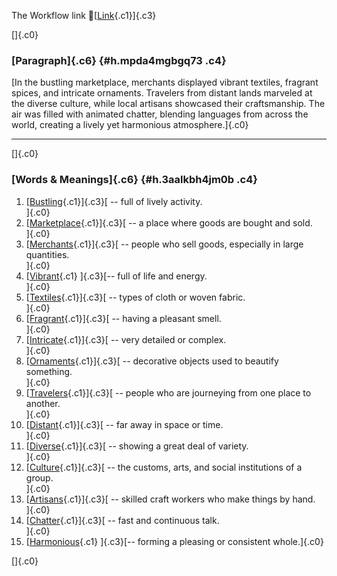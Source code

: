 The Workflow link
👏[[Link](https://www.google.com/url?q=http://www.google.com&sa=D&source=editors&ust=1756165334981734&usg=AOvVaw02ndNAEHlszXzGalWWgk8w){.c1}]{.c3}

[]{.c0}

### [Paragraph]{.c6} {#h.mpda4mgbgq73 .c4}

[In the bustling marketplace, merchants displayed vibrant textiles,
fragrant spices, and intricate ornaments. Travelers from distant lands
marveled at the diverse culture, while local artisans showcased their
craftsmanship. The air was filled with animated chatter, blending
languages from across the world, creating a lively yet harmonious
atmosphere.]{.c0}

------------------------------------------------------------------------

[]{.c0}

### [Words & Meanings]{.c6} {#h.3aalkbh4jm0b .c4}

1.  [[Bustling](https://www.google.com/url?q=http://www.google.com&sa=D&source=editors&ust=1756165334984041&usg=AOvVaw3RaJE9WA6qBxT4UKEHEWjH){.c1}]{.c3}[ --
    full of lively activity.\
    ]{.c0}
2.  [[Marketplace](https://www.google.com/url?q=http://www.google.com&sa=D&source=editors&ust=1756165334984515&usg=AOvVaw31yKtnVYzDHZ2uP9yOkdiO){.c1}]{.c3}[ --
    a place where goods are bought and sold.\
    ]{.c0}
3.  [[Merchants](https://www.google.com/url?q=http://www.google.com&sa=D&source=editors&ust=1756165334984947&usg=AOvVaw1Q2KQfvx4guRe1qpw9uExx){.c1}]{.c3}[ --
    people who sell goods, especially in large quantities.\
    ]{.c0}
4.  [[Vibrant](https://www.google.com/url?q=http://www.google.com&sa=D&source=editors&ust=1756165334985380&usg=AOvVaw3vCzG73oerz7KDoa0JTFnT){.c1}
    ]{.c3}[-- full of life and energy.\
    ]{.c0}
5.  [[Textiles](https://www.google.com/url?q=http://www.google.com&sa=D&source=editors&ust=1756165334985753&usg=AOvVaw1SNUGysLQI6jmDtMR-Lw3n){.c1}]{.c3}[ --
    types of cloth or woven fabric.\
    ]{.c0}
6.  [[Fragrant](https://www.google.com/url?q=http://www.google.com&sa=D&source=editors&ust=1756165334986121&usg=AOvVaw1YDlH0ObKVbjR2E13Z2olK){.c1}]{.c3}[ --
    having a pleasant smell.\
    ]{.c0}
7.  [[Intricate](https://www.google.com/url?q=http://www.google.com&sa=D&source=editors&ust=1756165334986492&usg=AOvVaw22pb_kp3gzQmyvaEbQy29W){.c1}]{.c3}[ --
    very detailed or complex.\
    ]{.c0}
8.  [[Ornaments](https://www.google.com/url?q=http://www.google.com&sa=D&source=editors&ust=1756165334986835&usg=AOvVaw2F7Xvcw9DEA1p1r155GVTF){.c1}]{.c3}[ --
    decorative objects used to beautify something.\
    ]{.c0}
9.  [[Travelers](https://www.google.com/url?q=http://www.google.com&sa=D&source=editors&ust=1756165334987303&usg=AOvVaw1X21mmhZz8NSrwTAcnjKWw){.c1}]{.c3}[ --
    people who are journeying from one place to another.\
    ]{.c0}
10. [[Distant](https://www.google.com/url?q=http://www.google.com&sa=D&source=editors&ust=1756165334987748&usg=AOvVaw1Q190HV_8yRG1iERToPfa5){.c1}]{.c3}[ --
    far away in space or time.\
    ]{.c0}
11. [[Diverse](https://www.google.com/url?q=http://www.google.com&sa=D&source=editors&ust=1756165334988075&usg=AOvVaw0W0VzVfzoK-fxqLnProJ-Y){.c1}]{.c3}[ --
    showing a great deal of variety.\
    ]{.c0}
12. [[Culture](https://www.google.com/url?q=http://www.google.com&sa=D&source=editors&ust=1756165334988460&usg=AOvVaw0hno_iMoxgbearQ-7lf7xe){.c1}]{.c3}[ --
    the customs, arts, and social institutions of a group.\
    ]{.c0}
13. [[Artisans](https://www.google.com/url?q=http://www.google.com&sa=D&source=editors&ust=1756165334988891&usg=AOvVaw3wmzQ5YYGrcWTV3AkdvTTl){.c1}]{.c3}[ --
    skilled craft workers who make things by hand.\
    ]{.c0}
14. [[Chatter](https://www.google.com/url?q=http://www.google.com&sa=D&source=editors&ust=1756165334989361&usg=AOvVaw3pkEPNypi3YJaaRWDiBog3){.c1}]{.c3}[ --
    fast and continuous talk.\
    ]{.c0}
15. [[Harmonious](https://www.google.com/url?q=http://www.google.com&sa=D&source=editors&ust=1756165334989770&usg=AOvVaw2ZHq_GzBsQO9e5BrpV7STB){.c1}
    ]{.c3}[-- forming a pleasing or consistent whole.]{.c0}

[]{.c0}
